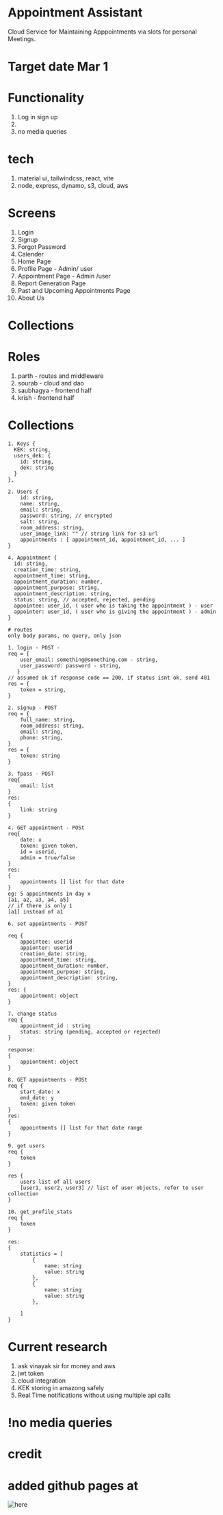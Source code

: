 # Appointment Assistant
Cloud Service for Maintaining Apppointments via slots for personal Meetings.

# Target date Mar 1

# Functionality
1. Log in sign up
2. 
3. no media queries

# tech
1. material ui, tailwindcss, react, vite
2. node, express, dynamo, s3, cloud, aws

# Screens
1. Login
2. Signup
3. Forgot Password
4. Calender
5. Home Page
6. Profile Page - Admin/ user
7. Appointment Page - Admin /user
8. Report Generation Page
9. Past and Upcoming Appointments Page
15. About Us

# Collections

# Roles
1. parth - routes and middleware
2. sourab - cloud and dao
3. saubhagya - frontend half
4. krish - frontend half


# Collections
```
1. Keys {
  KEK: string,
  users_dek: {
    id: string,
    dek: string
  }
},

2. Users {
    id: string,
    name: string,
    email: string,
    password: string, // encrypted
    salt: string,
    room_address: string,
    user_image_link: "" // string link for s3 url
    appointments : [ appointment_id, appointment_id, ... ]
}

4. Appointment {
  id: string,
  creation_time: string,
  appointment_time: string,
  appointment_duration: number,
  appointment_purpose: string,
  appointment_description: string,
  status: string, // accepted, rejected, pending
  appointee: user_id, ( user who is taking the appointment ) - user
  appointer: user_id, ( user who is giving the appointment ) - admin
}

# routes
only body params, no query, only json

1. login - POST -
req = {
    user_email: something@something.com - string,
    user_password: password - string,
   }
// assumed ok if response code == 200, if status isnt ok, send 401
res = {
    token = string,
}

2. signup - POST
req = {
    full_name: string,
    room_address: string,
    email: string,
    phone: string,
}
res = {
    token: string
}

3. fpass - POST
req{
    email: list
}
res:
{
    link: string
}

4. GET appointment - POSt
req{
    date: x
    token: given token,
    id = userid,
    admin = true/false
}
res:
{
    appointments [] list for that date
}
eg: 5 appointments in day x
[a1, a2, a3, a4, a5]
// if there is only 1
[a1] instead of a1

6. set appointments - POST

req {
    appointee: userid
    appionter: userid
    creation_date: string,
    appointment_time: string,
    appointment_duration: number,
    appointment_purpose: string,
    appointment_description: string,
}
res: {
    appointment: object
}

7. change status
req {
    appointment_id : string
    status: string (pending, accepted or rejected)
}

response: 
{
    appiontment: object
}

8. GET appointments - POSt
req {
    start_date: x
    end_date: y
    token: given token
}
res:
{
    appointments [] list for that date range
}

9. get users
req {
    token
}

res {
    users list of all users
    [user1, user2, user3] // list of user objects, refer to user collection
}

10. get_profile_stats
req {
    token
}

res: 
{
    statistics = [
        {
            name: string
            value: string
        },
        {
            name: string
            value: string
        },
        
    ]
}

```

# Current research
1. ask vinayak sir for money and aws
2. jwt token
3. cloud integration
4. KEK storing in amazong safely
5. Real Time notifications without using multiple api calls

# !no media queries
# credit

# added github pages at 
![here](https://krishnarajt.github.io/Appointment-Assistant)
